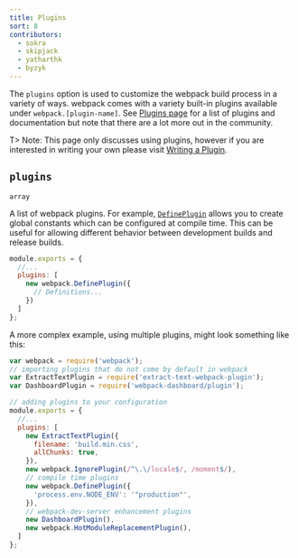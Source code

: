 ```yaml
---
title: Plugins
sort: 8
contributors:
  - sokra
  - skipjack
  - yatharthk
  - byzyk
---
```


The `plugins` option is used to customize the webpack build process in a variety of ways. webpack comes with a variety built-in plugins available under `webpack.[plugin-name]`. See [Plugins page](/plugins) for a list of plugins and documentation but note that there are a lot more out in the community.

T> Note: This page only discusses using plugins, however if you are interested in writing your own please visit [Writing a Plugin](/development/how-to-write-a-plugin/).


## `plugins`

`array`

A list of webpack plugins. For example, [`DefinePlugin`](/plugins/define-plugin/) allows you to create global constants which can be configured at compile time. This can be useful for allowing different behavior between development builds and release builds.

```js
module.exports = {
  //...
  plugins: [
    new webpack.DefinePlugin({
      // Definitions...
    })
  ]
};
```

A more complex example, using multiple plugins, might look something like this:

```js
var webpack = require('webpack');
// importing plugins that do not come by default in webpack
var ExtractTextPlugin = require('extract-text-webpack-plugin');
var DashboardPlugin = require('webpack-dashboard/plugin');

// adding plugins to your configuration
module.exports = {
  //...
  plugins: [
    new ExtractTextPlugin({
      filename: 'build.min.css',
      allChunks: true,
    }),
    new webpack.IgnorePlugin(/^\.\/locale$/, /moment$/),
    // compile time plugins
    new webpack.DefinePlugin({
      'process.env.NODE_ENV': '"production"',
    }),
    // webpack-dev-server enhancement plugins
    new DashboardPlugin(),
    new webpack.HotModuleReplacementPlugin(),
  ]
};
```
